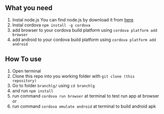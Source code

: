 ## What you need
1. Instal node.js 
	You can find node.js by download it from [here](https://nodejs.org/en/)
2. Instal cordova `npm install -g cordova`
3. add browser to your cordova build platform using `cordova platform add browser`
4. add android to your cordova build platform using `cordova platform add android`

## How To use
1. Open terminal	
2. Clone this repo into you working folder with `git clone (this repository)`
3. Go to folder `branchlg/` using `cd branchlg`
4. and run `npm install`
5. run command `cordova run browser` at terminal to test run app at browser or
6. run command `cordova emulate android` at terminal to build android apk